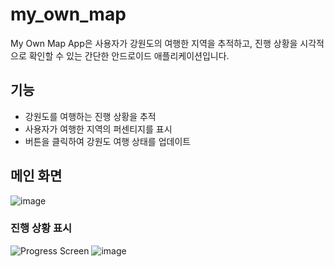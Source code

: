 # my_own_map


My Own Map App은 사용자가 강원도의 여행한 지역을 추적하고, 진행 상황을 시각적으로 확인할 수 있는 간단한 안드로이드 애플리케이션입니다.

## 기능

- 강원도를 여행하는 진행 상황을 추적
- 사용자가 여행한 지역의 퍼센티지를 표시
- 버튼을 클릭하여 강원도 여행 상태를 업데이트

## 메인 화면
![image](https://github.com/SunBin88/my_own_map/assets/104079824/a90dc8cc-b83b-4595-92cf-145bb43654c9)

### 진행 상황 표시
![Progress Screen](#) ![image](https://github.com/SunBin88/my_own_map/assets/104079824/894fcd13-9444-41df-98b3-30ce101625e3)

